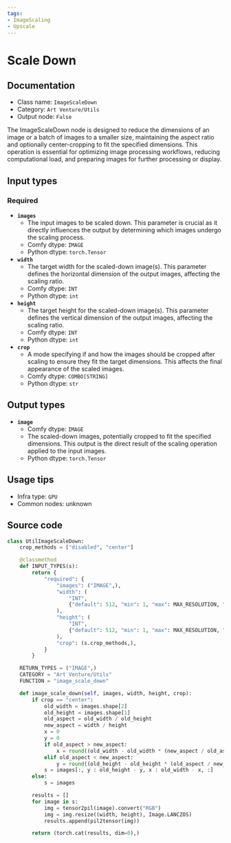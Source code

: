 ```yaml
---
tags:
- ImageScaling
- Upscale
---
```


# Scale Down
## Documentation
- Class name: `ImageScaleDown`
- Category: `Art Venture/Utils`
- Output node: `False`

The ImageScaleDown node is designed to reduce the dimensions of an image or a batch of images to a smaller size, maintaining the aspect ratio and optionally center-cropping to fit the specified dimensions. This operation is essential for optimizing image processing workflows, reducing computational load, and preparing images for further processing or display.
## Input types
### Required
- **`images`**
    - The input images to be scaled down. This parameter is crucial as it directly influences the output by determining which images undergo the scaling process.
    - Comfy dtype: `IMAGE`
    - Python dtype: `torch.Tensor`
- **`width`**
    - The target width for the scaled-down image(s). This parameter defines the horizontal dimension of the output images, affecting the scaling ratio.
    - Comfy dtype: `INT`
    - Python dtype: `int`
- **`height`**
    - The target height for the scaled-down image(s). This parameter defines the vertical dimension of the output images, affecting the scaling ratio.
    - Comfy dtype: `INT`
    - Python dtype: `int`
- **`crop`**
    - A mode specifying if and how the images should be cropped after scaling to ensure they fit the target dimensions. This affects the final appearance of the scaled images.
    - Comfy dtype: `COMBO[STRING]`
    - Python dtype: `str`
## Output types
- **`image`**
    - Comfy dtype: `IMAGE`
    - The scaled-down images, potentially cropped to fit the specified dimensions. This output is the direct result of the scaling operation applied to the input images.
    - Python dtype: `torch.Tensor`
## Usage tips
- Infra type: `GPU`
- Common nodes: unknown


## Source code
```python
class UtilImageScaleDown:
    crop_methods = ["disabled", "center"]

    @classmethod
    def INPUT_TYPES(s):
        return {
            "required": {
                "images": ("IMAGE",),
                "width": (
                    "INT",
                    {"default": 512, "min": 1, "max": MAX_RESOLUTION, "step": 1},
                ),
                "height": (
                    "INT",
                    {"default": 512, "min": 1, "max": MAX_RESOLUTION, "step": 1},
                ),
                "crop": (s.crop_methods,),
            }
        }

    RETURN_TYPES = ("IMAGE",)
    CATEGORY = "Art Venture/Utils"
    FUNCTION = "image_scale_down"

    def image_scale_down(self, images, width, height, crop):
        if crop == "center":
            old_width = images.shape[2]
            old_height = images.shape[1]
            old_aspect = old_width / old_height
            new_aspect = width / height
            x = 0
            y = 0
            if old_aspect > new_aspect:
                x = round((old_width - old_width * (new_aspect / old_aspect)) / 2)
            elif old_aspect < new_aspect:
                y = round((old_height - old_height * (old_aspect / new_aspect)) / 2)
            s = images[:, y : old_height - y, x : old_width - x, :]
        else:
            s = images

        results = []
        for image in s:
            img = tensor2pil(image).convert("RGB")
            img = img.resize((width, height), Image.LANCZOS)
            results.append(pil2tensor(img))

        return (torch.cat(results, dim=0),)

```
